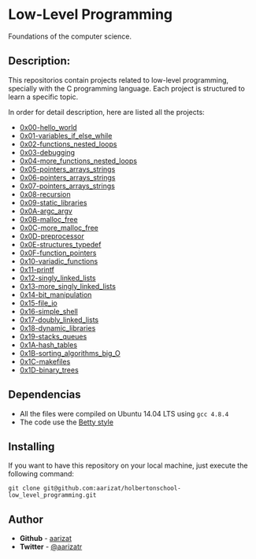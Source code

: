 # Low-Level Programming

Foundations of the computer science.

## Description:
This repositorios contain projects related to low-level programming, specially
with the C programming language. Each project is structured to learn a specific
topic.

In order for detail description, here are listed all the projects:

- [0x00-hello_world](./0x00-hello_world/README.md)
- [0x01-variables_if_else_while](./0x01-variables_if_else_while/README.md)
- [0x02-functions_nested_loops](./0x02-functions_nested_loops/README.md)
- [0x03-debugging](./0x03-debugging/README.md)
- [0x04-more_functions_nested_loops](./0x04-more_functions_nested_loops/README.md)
- [0x05-pointers_arrays_strings](./0x05-pointers_arrays_strings/README.md)
- [0x06-pointers_arrays_strings](./0x06-pointers_arrays_strings/README.md)
- [0x07-pointers_arrays_strings](./0x07-pointers_arrays_strings/README.md)
- [0x08-recursion](./0x08-recursion/README.md)
- [0x09-static_libraries](./0x09-static_libraries/README.md)
- [0x0A-argc_argv](./0x0A-argc_argv/README.md)
- [0x0B-malloc_free](./0x0B-malloc_free/README.md)
- [0x0C-more_malloc_free](./0x0C-more_malloc_free/README.md)
- [0x0D-preprocessor](./0x0D-preprocessor/README.md)
- [0x0E-structures_typedef](./0x0E-structures_typedef/README.md)
- [0x0F-function_pointers](./0x0F-function_pointers/README.md)
- [0x10-variadic_functions](./0x10-variadic_functions/README.md)
- [0x11-printf](https://github.com/aarizat/printf)
- [0x12-singly_linked_lists](./0x12-singly_linked_lists/README.md)
- [0x13-more_singly_linked_lists](./0x13-more_singly_linked_lists/README.md)
- [0x14-bit_manipulation](./0x14-bit_manipulation/README.md)
- [0x15-file_io](./0x15-file_io/README.md)
- [0x16-simple_shell](https://github.com/aarizat/simple_shell)
- [0x17-doubly_linked_lists](./0x17-doubly_linked_lists/README.md)
- [0x18-dynamic_libraries](./0x18-dynamic_libraries/README.md)
- [0x19-stacks_queues](https://github.com/aarizat/monty)
- [0x1A-hash_tables](./0x1A-hash_tables/README.md)
- [0x1B-sorting_algorithms_big_O](https://github.com/aarizat/sorting_algorithms)
- [0x1C-makefiles](./0x1C-makefiles/README.md)
- [0x1D-binary_trees](https://github.com/aarizat/binary_trees)

## Dependencias

- All the files were compiled on Ubuntu 14.04 LTS using `gcc 4.8.4`
- The code use the [Betty style](https://github.com/holbertonschool/Betty)

## Installing

If you want to have this repository on your local machine, just execute the
following command:

```
git clone git@github.com:aarizat/holbertonschool-low_level_programming.git
```

## Author

* **Github** - [aarizat](https://github.com/aarizat)
* **Twitter** - [@aarizatr](https://twitter.com/aarizatr)
